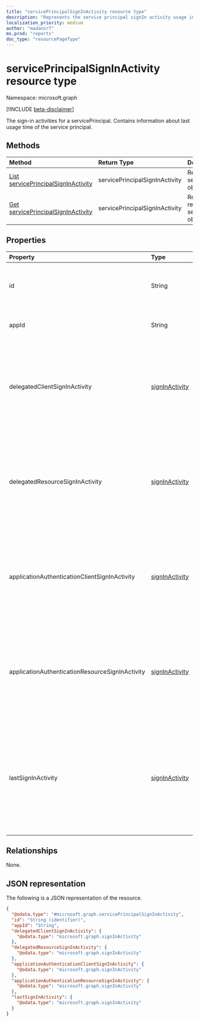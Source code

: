 ```yaml
---
title: "servicePrincipalSignInActivity resource type"
description: "Represents the service principal signIn activity usage in a given tenant."
localization_priority: medium
author: "madansr7"
ms.prod: "reports"
doc_type: "resourcePageType"
---
```


# servicePrincipalSignInActivity resource type

Namespace: microsoft.graph

[!INCLUDE [beta-disclaimer](../../includes/beta-disclaimer.md)]

The sign-in activities for a servicePrincipal. Contains information about last usage time of the service principal.

## Methods

| Method                                                                               | Return Type                    | Description                                                                   |
| :----------------------------------------------------------------------------------- | :----------------------------- | :---------------------------------------------------------------------------- |
| [List servicePrincipalSignInActivity](../api/serviceprincipalsigninactivity-list.md) | servicePrincipalSignInActivity | Retrieve a list of servicePrincipalSignInActivity objects.                    |
| [Get servicePrincipalSignInActivity](../api/serviceprincipalsigninactivity-get.md)   | servicePrincipalSignInActivity | Read properties and relationships of a servicePrincipalSignInActivity object. |

## Properties

| Property                                        | Type                                             | Description                                                                                                                                     |
| :---------------------------------------------- | :----------------------------------------------- | :---------------------------------------------------------------------------------------------------------------------------------------------- |
| id                                              | String                                           | The unique id for each service principal sign-in event.                                                                                         |
| appId                                           | String                                           | The application id of the resource.                                                                                                             |
| delegatedClientSignInActivity                   | [signInActivity](../resources/signinactivity.md) | The sign-in activity of the application in a delegated flow (user sign in) where the application is acting like a client.                       |
| delegatedResourceSignInActivity                 | [signInActivity](../resources/signinactivity.md) | The sign-in activity of the application in a delegated flow (user sign in) where the application is acting like a resource.                     |
| applicationAuthenticationClientSignInActivity   | [signInActivity](../resources/signinactivity.md) | The sign-in activity of the application in a app-only auth flow (app to app tokens) where the application is acting like a client.              |
| applicationAuthenticationResourceSignInActivity | [signInActivity](../resources/signinactivity.md) | The sign-in activity of the application in a app-only auth flow (app to app tokens) where the application is acting like a resource.            |
| lastSignInActivity                              | [signInActivity](../resources/signinactivity.md) | The most recent sign-in activity of the application across delegated or app only flows where the application is used like a client or resource. |


## Relationships

None.

## JSON representation

The following is a JSON representation of the resource.
<!-- {
  "blockType": "resource",
  "keyProperty": "id",
  "@odata.type": "microsoft.graph.servicePrincipalSignInActivity",
  "baseType": "microsoft.graph.entity",
  "openType": false
}
-->
```json
{
  "@odata.type": "#microsoft.graph.servicePrincipalSignInActivity",
  "id": "String (identifier)",
  "appId": "String",
  "delegatedClientSignInActivity": {
    "@odata.type": "microsoft.graph.signInActivity"
  },
  "delegatedResourceSignInActivity": {
    "@odata.type": "microsoft.graph.signInActivity"
  },
  "applicationAuthenticationClientSignInActivity": {
    "@odata.type": "microsoft.graph.signInActivity"
  },
  "applicationAuthenticationResourceSignInActivity": {
    "@odata.type": "microsoft.graph.signInActivity"
  },
  "lastSignInActivity": {
    "@odata.type": "microsoft.graph.signInActivity"
  }
}
```



